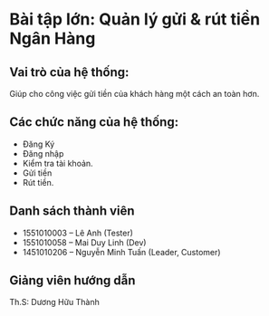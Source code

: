 # Bài tập lớn: Quản lý gửi & rút tiền Ngân Hàng

## Vai trò của hệ thống:
Giúp cho công việc gửi tiền của khách hàng một cách an toàn hơn.

## Các chức năng của hệ thống:
- Đăng Ký
- Đăng nhập
- Kiểm tra tài khoản.
- Gửi tiền
- Rút tiền.

## Danh sách thành viên
- 1551010003 – Lê Anh (Tester)
- 1551010058 – Mai Duy Linh (Dev)
- 1451010206 – Nguyễn Minh Tuấn (Leader, Customer)
## Giảng viên hướng dẫn
Th.S: Dương Hữu Thành
